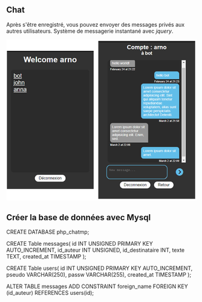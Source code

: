 ## Chat

Après s'être enregistré, vous pouvez envoyer des messages privés aux autres utilisateurs. Système de messagerie instantané avec *jquery*.

![Screenshot](https://github.com/AvirKarakitsos/PHPchat/blob/main/images/screenshot.png?raw=true)

## Créer la base de données avec Mysql

CREATE DATABASE php_chatmp;

CREATE Table messages(
    id INT UNSIGNED PRIMARY KEY AUTO_INCREMENT,
    id_auteur INT UNSIGNED,
    id_destinataire INT,
    texte TEXT,
    created_at TIMESTAMP
);

CREATE Table users(
    id INT UNSIGNED PRIMARY KEY AUTO_INCREMENT,
    pseudo VARCHAR(250),
    passw VARCHAR(255),
    created_at TIMESTAMP
);

ALTER TABLE messages ADD CONSTRAINT foreign_name FOREIGN KEY (id_auteur) REFERENCES users(id);
